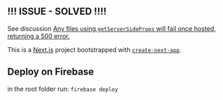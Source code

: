 ## !!! ISSUE - SOLVED !!!!

See discussion
[Any files using `getServerSideProps` will fail once hosted, returning a 500 error.](https://github.com/vercel/next.js/discussions/47699)

This is a [Next.js](https://nextjs.org/) project bootstrapped with [`create-next-app`](https://github.com/vercel/next.js/tree/canary/packages/create-next-app).

## Deploy on Firebase

in the root folder run: `firebase deploy`

